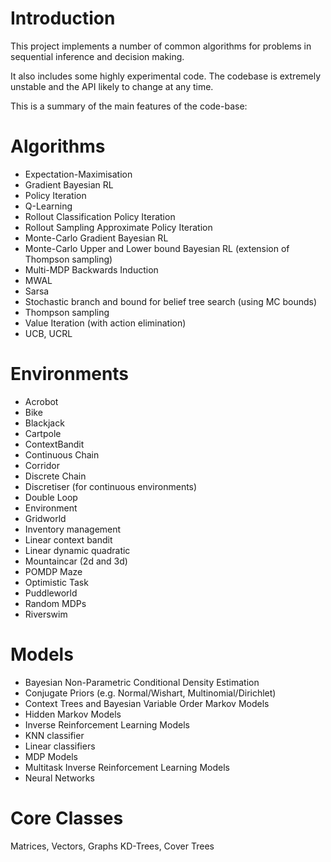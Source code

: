 # Introduction #

This project implements a number of common algorithms for
problems in sequential inference and decision making.

It also includes some highly experimental code. The codebase
is extremely unstable and the API likely to change at any time.

This is a summary of the main features of the code-base:

# Algorithms #

- Expectation-Maximisation
- Gradient Bayesian RL
- Policy Iteration
- Q-Learning
- Rollout Classification Policy Iteration
- Rollout Sampling Approximate Policy Iteration
- Monte-Carlo Gradient Bayesian RL
- Monte-Carlo Upper and Lower bound Bayesian RL (extension of Thompson sampling)
- Multi-MDP Backwards Induction
- MWAL
- Sarsa
- Stochastic branch and bound for belief tree search (using MC bounds)
- Thompson sampling
- Value Iteration (with action elimination)
- UCB, UCRL

# Environments #

- Acrobot
- Bike
- Blackjack
- Cartpole
- ContextBandit
- Continuous Chain
- Corridor
- Discrete Chain
- Discretiser (for continuous environments)
- Double Loop
- Environment
- Gridworld
- Inventory management
- Linear context bandit
- Linear dynamic quadratic
- Mountaincar (2d and 3d)
- POMDP Maze
- Optimistic Task
- Puddleworld
- Random MDPs
- Riverswim

# Models #

- Bayesian Non-Parametric Conditional Density Estimation
- Conjugate Priors (e.g. Normal/Wishart, Multinomial/Dirichlet)
- Context Trees and Bayesian Variable Order Markov Models
- Hidden Markov Models
- Inverse Reinforcement Learning Models
- KNN classifier
- Linear classifiers
- MDP Models
- Multitask Inverse Reinforcement Learning Models
- Neural Networks

# Core Classes #

Matrices, Vectors, Graphs
KD-Trees, Cover Trees